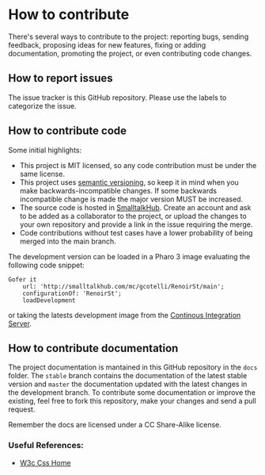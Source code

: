 How to contribute
=================

There's several ways to contribute to the project: reporting bugs, sending feedback, proposing ideas for new features, fixing or adding documentation, promoting the project, or even contributing code changes.

## How to report issues

The issue tracker is this GitHub repository. Please use the labels to categorize the issue. 

## How to contribute code

Some initial highlights:

- This project is MIT licensed, so any code contribution must be under the same license.
- This project uses [semantic versioning](http://semver.org/), so keep it in mind when you make backwards-incompatible changes. If some backwards incompatible change is made the major version MUST be increased.
- The source code is hosted in [SmalltalkHub](http://www.smalltalkhub.com). Create an account and ask to be added as a collaborator to the project, or upload the changes to your own repository and provide a link in the issue requiring the merge. 
- Code contributions without test cases have a lower probability of being merged into the main branch.

The development version can be loaded in a Pharo 3 image evaluating the following code snippet:
```smalltalk
Gofer it    
    url: 'http://smalltalkhub.com/mc/gcotelli/RenoirSt/main';
    configurationOf: 'RenoirSt';
    loadDevelopment
```
or taking the latests development image from the [Continous Integration Server](https://ci.inria.fr/pharo-contribution/job/RenoirSt/).

## How to contribute documentation

The project documentation is mantained in this GitHub repository in the `docs` folder. The `stable` branch contains the documentation of the latest stable version and `master` the documentation updated with the latest changes in the development branch. To contribute some documentation or improve the existing, feel free to fork this repository, make your changes and send a pull request.

Remember the docs are licensed under a CC Share-Alike license. 

### Useful References:

- [W3c Css Home](http://www.w3.org/Style/CSS/)
